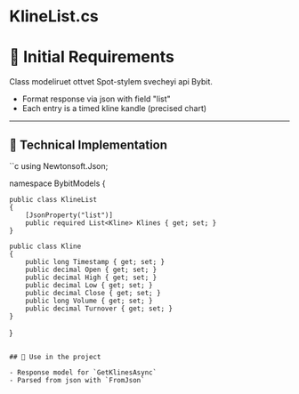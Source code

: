 # KlineList.cs

# 🐳 Initial Requirements

Class modeliruet ottvet Spot-stylem svecheyi api Bybit.

- Format response via json with field "list"
- Each entry is a timed kline kandle (precised chart)

---

## 📳 Technical Implementation

``c
using Newtonsoft.Json;

namespace BybitModels {

    public class KlineList
    {
        [JsonProperty("list")]
        public required List<Kline> Klines { get; set; }
    }

    public class Kline
    {
        public long Timestamp { get; set; }
        public decimal Open { get; set; }
        public decimal High { get; set; }
        public decimal Low { get; set; }
        public decimal Close { get; set; }
        public long Volume { get; set; }
        public decimal Turnover { get; set; }
    }
}
```

## 👏 Use in the project

- Response model for `GetKlinesAsync`
- Parsed from json with `FromJson`

